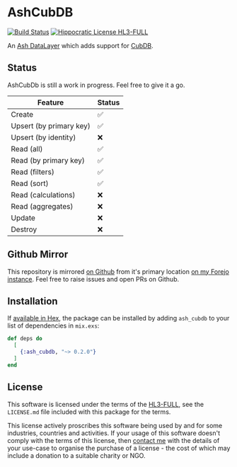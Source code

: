 # AshCubDB

[![Build Status](https://drone.harton.nz/api/badges/james/ash_cubdb/status.svg?ref=refs/heads/main)](https://drone.harton.nz/cinder/cinder)
[![Hippocratic License HL3-FULL](https://img.shields.io/static/v1?label=Hippocratic%20License&message=HL3-FULL&labelColor=5e2751&color=bc8c3d)](https://firstdonoharm.dev/version/3/0/full.html)

An [Ash DataLayer](https://ash-hq.org/docs/module/ash/latest/ash-datalayer)
which adds support for [CubDB](https://hex.pm/packages/cubdb).

## Status

AshCubDb is still a work in progress.  Feel free to give it a go.

| Feature                 | Status |
|-------------------------|--------|
| Create                  | ✅     |
| Upsert (by primary key) | ✅     |
| Upsert (by identity)    | ❌     |
| Read (all)              | ✅     |
| Read (by primary key)   | ✅     |
| Read (filters)          | ✅     |
| Read (sort)             | ✅     |
| Read (calculations)     | ❌     |
| Read (aggregates)       | ❌     |
| Update                  | ❌     |
| Destroy                 | ❌     |

## Github Mirror

This repository is mirrored [on Github](https://github.com/jimsynz/smokestack)
from it's primary location [on my Forejo instance](https://code.harton.nz/james/ash_cubdb).
Feel free to raise issues and open PRs on Github.

## Installation

If [available in Hex](https://hex.pm/docs/publish), the package can be installed
by adding `ash_cubdb` to your list of dependencies in `mix.exs`:

```elixir
def deps do
  [
    {:ash_cubdb, "~> 0.2.0"}
  ]
end
```

## License

This software is licensed under the terms of the
[HL3-FULL](https://firstdonoharm.dev), see the `LICENSE.md` file included with
this package for the terms.

This license actively proscribes this software being used by and for some
industries, countries and activities. If your usage of this software doesn't
comply with the terms of this license, then [contact me](mailto:james@harton.nz)
with the details of your use-case to organise the purchase of a license - the
cost of which may include a donation to a suitable charity or NGO.

